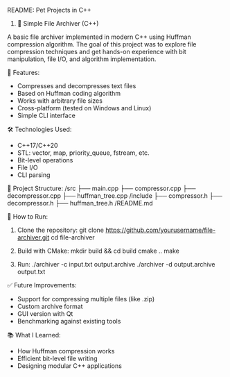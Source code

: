 README: Pet Projects in C++
1. 🔐 Simple File Archiver (C++)

A basic file archiver implemented in modern C++ using Huffman compression algorithm. The goal of this project was to explore file compression techniques and get hands-on experience with bit manipulation, file I/O, and algorithm implementation.

🚀 Features:
- Compresses and decompresses text files
- Based on Huffman coding algorithm
- Works with arbitrary file sizes
- Cross-platform (tested on Windows and Linux)
- Simple CLI interface

🛠 Technologies Used:
- C++17/C++20
- STL: vector, map, priority_queue, fstream, etc.
- Bit-level operations
- File I/O
- CLI parsing

📁 Project Structure:
/src
├── main.cpp
├── compressor.cpp
├── decompressor.cpp
├── huffman_tree.cpp
/include
├── compressor.h
├── decompressor.h
├── huffman_tree.h
/README.md

📌 How to Run:
1. Clone the repository:
   git clone https://github.com/yourusername/file-archiver.git
   cd file-archiver

2. Build with CMake:
   mkdir build && cd build
   cmake ..
   make

3. Run:
   ./archiver -c input.txt output.archive
   ./archiver -d output.archive output.txt

✅ Future Improvements:
- Support for compressing multiple files (like .zip)
- Custom archive format
- GUI version with Qt
- Benchmarking against existing tools

📚 What I Learned:
- How Huffman compression works
- Efficient bit-level file writing
- Designing modular C++ applications

